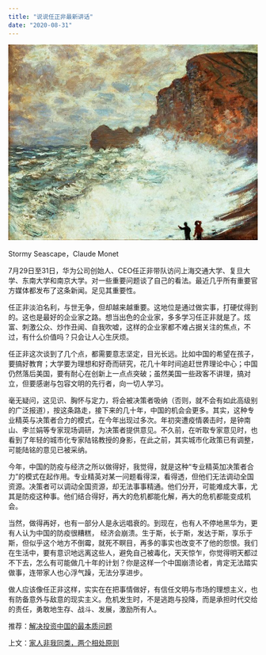 ```yaml
---
title: "说说任正非最新讲话"
date: "2020-08-31"
---
```


  

![连岳文章](images/连岳文章picture-41.jpg)

Stormy Seascape，Claude Monet

  

7月29日至31日，华为公司创始人、CEO任正非带队访问上海交通大学、复旦大学、东南大学和南京大学。对一些重要问题谈了自己的看法。最近几乎所有重要官方媒体都发布了这条新闻。足见其重要性。

  

任正非淡泊名利，与世无争，但却越来越重要。这地位是通过做实事，打硬仗得到的。这也是最好的企业家之路。想当出色的企业家，多多学习任正非就是了。炫富、刺激公众、炒作丑闻、自我吹嘘，这样的企业家都不难占据关注的焦点，不过，有什么价值吗？只会让人心生厌烦。

  

任正非这次谈到了几个点，都需要意志坚定，目光长远。比如中国的希望在孩子，要搞好教育；大学要为理想和好奇而研究，花几十年时间追赶世界理论中心；中国仍然落后美国，要有耐心在创新上一点点突破；虽然美国一些政客不讲理，搞对立，但要感谢与包容文明的先行者，向一切人学习。

  

毫无疑问，这见识、胸怀与定力，将会被决策者吸纳（否则，就不会有如此高级别的广泛报道），按这条路走，接下来的几十年，中国的机会会更多。其实，这种专业精英与决策者合力的模式，在今年出现过多次。年初突遭疫情袭击时，是钟南山、李兰娟等专家现场调研，为决策者提供意见。不久前，在听取专家意见时，也看到了年轻的城市化专家陆铭教授的身影，在此之前，其实城市化政策已有调整，可能陆铭的意见已被采纳。

  

今年，中国的防疫与经济之所以做得好，我觉得，就是这种“专业精英加决策者合力”的模式在起作用。专业精英对某一问题看得深，看得透，但他们无法调动全国资源。决策者可以调动全国资源，却无法事事精通。他们分开，可能难成大事，尤其是防疫这种事。他们结合得好，再大的危机都能化解，再大的危机都能变成机会。

  

当然，做得再好，也有一部分人是永远唱衰的。到现在，也有人不停地黑华为，更有人认为中国的防疫很糟糕， 经济会崩溃。生于斯，长于斯，发达于斯，享乐于斯，但似乎这个地方不倒霉，就死不瞑目，再多的事实也改变不了他的怨恨。我们在生活中，要有意识地远离这些人，避免自己被毒化，天天惊乍，你觉得明天都过不下去，怎么有可能做几十年的计划？你是这样一个中国崩溃论者，肯定无法踏实做事，连带家人也心浮气躁，无法分享进步。

  

做人应该像任正非这样，实实在在把事情做好，有信任文明与市场的理想主义，也有防备意外与敌意的现实主义。危机发生时，不是逃跑与投降，而是承担时代交给的责任，勇敢地生存、战斗、发展，激励所有人。

  

推荐：[解决投资中国的最本质问题](http://mp.weixin.qq.com/s?__biz=MjM5NDU0Mjk2MQ==&mid=2651643667&idx=1&sn=5f38a255b168c7d0c433f1a52a898a6a&chksm=bd7e5b0d8a09d21ba539ccb7444aaf2b21f6b9745428c12b7920144b7a845e578bfe2d2097ec&scene=21#wechat_redirect)

上文：[家人非我同类，两个相处原则](http://mp.weixin.qq.com/s?__biz=MjM5NDU0Mjk2MQ==&mid=2651647485&idx=1&sn=59db0bdb2f091335d487eab6cf42d857&chksm=bd7e69e38a09e0f55f5c4bdf162b663a2d083a9672dfaab2296d6f4cfe49cbddd8b9db585c24&scene=21#wechat_redirect)
